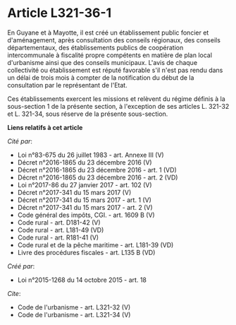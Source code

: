 # Article L321-36-1

En Guyane et à Mayotte, il est créé un établissement public foncier et d'aménagement, après consultation des conseils
régionaux, des conseils départementaux, des établissements publics de coopération intercommunale à fiscalité propre
compétents en matière de plan local d'urbanisme ainsi que des conseils municipaux. L'avis de chaque collectivité ou
établissement est réputé favorable s'il n'est pas rendu dans un délai de trois mois à compter de la notification du début de
la consultation par le représentant de l'Etat. 

Ces établissements exercent les missions et relèvent du régime définis à la sous-section 1 de la présente section, à
l'exception de ses articles L. 321-32 et L. 321-34, sous réserve de la présente sous-section.

**Liens relatifs à cet article**

_Cité par_:

  - Loi n°83-675 du 26 juillet 1983 - art. Annexe III (V)
  - Décret n°2016-1865 du 23 décembre 2016 (V)
  - Décret n°2016-1865 du 23 décembre 2016 - art. 1 (VD)
  - Décret n°2016-1865 du 23 décembre 2016 - art. 2 (VD)
  - Loi n°2017-86 du 27 janvier 2017 - art. 102 (V)
  - Décret n°2017-341 du 15 mars 2017 (V)
  - Décret n°2017-341 du 15 mars 2017 - art. 1 (V)
  - Décret n°2017-341 du 15 mars 2017 - art. 2 (V)
  - Code général des impôts, CGI. - art. 1609 B (V)
  - Code rural - art. D181-42 (V)
  - Code rural - art. L181-49 (VD)
  - Code rural - art. R181-41 (V)
  - Code rural et de la pêche maritime - art. L181-39 (VD)
  - Livre des procédures fiscales - art. L135 B (VD)

_Créé par_:

  - Loi n°2015-1268 du 14 octobre 2015 - art. 18

_Cite_:

  - Code de l'urbanisme - art. L321-32 (V)
  - Code de l'urbanisme - art. L321-34 (V)
